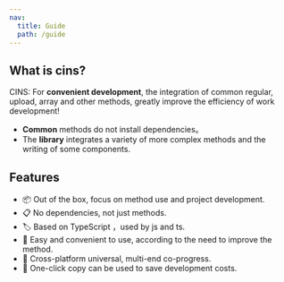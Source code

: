 ```yaml
---
nav:
  title: Guide
  path: /guide
---
```


## What is cins?

CINS: For **convenient development**, the integration of common regular, upload, array and other methods, greatly improve the efficiency of work development!

- **Common** methods do not install dependencies。
- The **library** integrates a variety of more complex methods and the writing of some components.

## Features

- 📦 Out of the box, focus on method use and project development.
- 📋 No dependencies, not just methods.
- 🏷 Based on TypeScript ，used by js and ts.
- 🎨 Easy and convenient to use, according to the need to improve the method.
- 📱 Cross-platform universal, multi-end co-progress.
- 📡 One-click copy can be used to save development costs.
